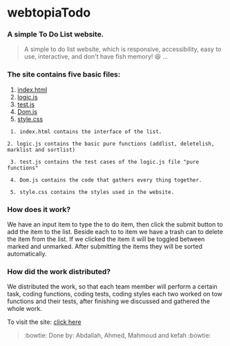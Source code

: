 # webtopiaTodo

### A simple To Do List website.
> A simple to do list website, which is responsive, accessibility, easy to use, interactive, and don't have fish memory!  :laughing: ...

### The site contains five basic files:
 1. [index.html](https://github.com/FACG2/webtopiaTodo/blob/master/skeleton/index.html)
 2. [logic.js](https://github.com/FACG2/webtopiaTodo/blob/master/skeleton/logic.js)
 3. [test.js](https://github.com/FACG2/webtopiaTodo/blob/master/skeleton/test.js)
 4. [Dom.js](https://github.com/FACG2/webtopiaTodo/blob/master/skeleton/dom.js)
 5. [style.css](https://github.com/FACG2/webtopiaTodo/blob/master/skeleton/style.css)


```
 1. index.html contains the interface of the list.
 ```

 ```
 2. logic.js contains the basic pure functions (addlist, deletelish, marklist and sortlist)
 ```

```
 3. test.js contains the test cases of the logic.js file "pure functions"
```
```
 4. Dom.js contains the code that gathers every thing together.
 ```

```
 5. style.css contains the styles used in the website.
 ```

### How does it work?
We have an input item to type the to do item, then click the submit button to add the item
to the list.
Beside each to to item we have a trash can to delete the item from the list.
If we clicked the item it will be toggled between marked and unmarked.
After submitting the items they will be sorted automatically.

### How did the work distributed?
We distributed the work, so that each team member will perform a certain task, coding functions, coding tests, coding styles
each two worked on tow functions and their tests, after finishing we discussed and gathered the whole work.


To visit the site: [click here](https://facg2.github.io/webtopiaTodo/skeleton/)

> :bowtie: Done by: Abdallah, Ahmed, Mahmoud and kefah :bowtie:
